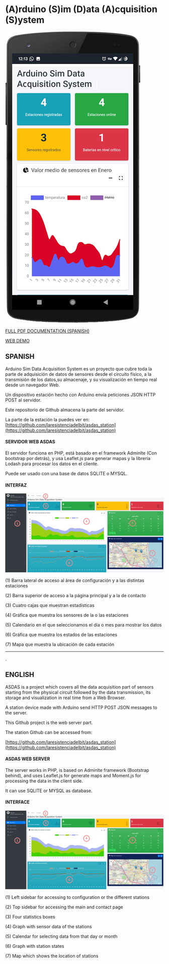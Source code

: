 # (A)rduino (S)im (D)ata (A)cquisition (S)ystem

![alt asdas](https://raw.githubusercontent.com/laresistenciadelbit/asdas/main/readme_images/smarphone-asdas.png)

[FULL PDF DOCUMENTATION (SPANISH)](https://github.com/laresistenciadelbit/varios/raw/master/ASDAS_PUBLIC_LITE.PDF)

[WEB DEMO](https://demo.diab.website)

## SPANISH

Arduino Sim Data Acquisition System es un proyecto que cubre toda la parte de
adquisición de datos de sensores desde el circuito físico, a la transmisión de los datos,su almacenaje, y su visualización en tiempo real desde un navegador Web.

Un dispositivo estación hecho con Arduino envía peticiones JSON HTTP POST al servidor.

Este repositorio de Github almacena la parte del servidor.

La parte de la estación la puedes ver en:
[https://github.com/laresistenciadelbit/asdas_station](https://github.com/laresistenciadelbit/asdas_station)

#### SERVIDOR WEB ASDAS

El servidor funciona en PHP, está basado en el framework Adminlte (Con bootstrap por detrás), y usa Leaflet.js para generar mapas y la librería Lodash para procesar los datos en el cliente.

Puede ser usado con una base de datos SQLITE o MYSQL.

#### INTERFAZ
![alt asdas_interface](https://raw.githubusercontent.com/laresistenciadelbit/asdas/main/readme_images/asdas-interface.png)

(1) Barra lateral de acceso al área de configuración y a las distintas estaciones

(2) Barra superior de acceso a la página principal y a la de contacto

(3) Cuatro cajas que muestran estadísticas

(4) Gráfica que muestra los sensores de la o las estaciones

(5) Calendario en el que seleccionamos el día o mes para mostrar los datos

(6) Gráfica que muestra los estados de las estaciones

(7) Mapa que muestra la ubicación de cada estación
___
.
## ENGLISH

ASDAS is a project which covers all the data acquisition part of sensors starting from the physical circuit followed by the data transmission, its storage and visualization in real time from a Web Browser.

A station device made with Arduino send HTTP POST JSON messages to the server.

This Github project is the web server part.

The station Github can be accessed from:

[https://github.com/laresistenciadelbit/asdas_station](https://github.com/laresistenciadelbit/asdas_station)


#### ASDAS WEB SERVER

The server works in PHP, is based on Adminlte framework (Bootstrap behind), and uses Leaflet.js for generate maps and Moment.js for processing the data in the client side.

It can use SQLITE or MYSQL as database.

#### INTERFACE
![alt asdas_interface](https://raw.githubusercontent.com/laresistenciadelbit/asdas/main/readme_images/asdas-interface.png)

(1) Left sidebar for accessing to configuration or the different stations

(2) Top sidebar for accessing the main and contact page

(3) Four statistics boxes

(4) Graph with sensor data of the stations

(5) Calendar for selecting data from that day or month

(6) Graph with station states

(7) Map which shows the location of stations